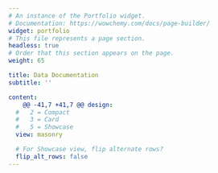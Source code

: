 ```yaml
---
# An instance of the Portfolio widget.
# Documentation: https://wowchemy.com/docs/page-builder/
widget: portfolio
# This file represents a page section.
headless: true
# Order that this section appears on the page.
weight: 65

title: Data Documentation
subtitle: ''

content:
	@@ -41,7 +41,7 @@ design:
  #   2 = Compact
  #   3 = Card
  #   5 = Showcase
  view: masonry

  # For Showcase view, flip alternate rows?
  flip_alt_rows: false
---
```

